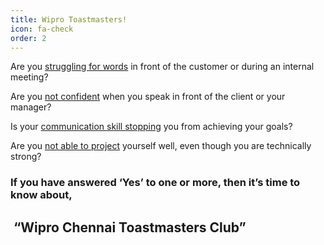 ```yaml
---
title: Wipro Toastmasters!
icon: fa-check
order: 2
---
```



<p>Are you <u>struggling for words</u> in front of the customer or during an internal meeting?<br>
<p>Are you <u>not confident</u> when you speak in front of the client or your manager?<br>
<p>Is your <u>communication skill stopping</u> you from achieving your goals?<br>
<p>Are you <u>not able to project</u> yourself well, even though you are technically strong?<br></p>
<h3>If you have answered ‘Yes’ to one or more, then it’s time to know about,</h3>

<h2 class="alt"> “Wipro Chennai Toastmasters Club”</h2>

